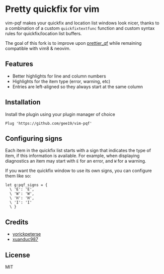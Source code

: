 # Pretty quickfix for vim

vim-pqf makes your quickfix and location list windows look nicer, thanks to a
combination of a custom `quickfixtextfunc` function and custom syntax rules for
quickfix/location list buffers.

The goal of this fork is to improve upon [prettier_qf](https://github.com/xuanduc987/prettier_qf) while remaining compatible with vim8 & neovim.

## Features

* Better highlights for line and column numbers
* Highlights for the item type (error, warning, etc)
* Entries are left-aligned so they always start at the same column

## Installation

Install the plugin using your plugin manager of choice

    Plug 'https://github.com/gee19/vim-pqf'

## Configuring signs

Each item in the quickfix list starts with a sign that indicates the type of
item, if this information is available. For example, when displaying diagnostics
an item may start with `E` for an error, and `W` for a warning.

If you want the quickfix window to use its own signs, you can configure them
like so:

```vim
let g:pqf_signs = {
  \ 'E': 'E',
  \ 'W': 'W',
  \ 'H': 'H',
  \ 'I': 'I'
  \ }
```

## Credits
* [yorickpeterse](https://gitlab.com/yorickpeterse)
* [xuanduc987](https://github.com/xuanduc987)

## License

MIT
